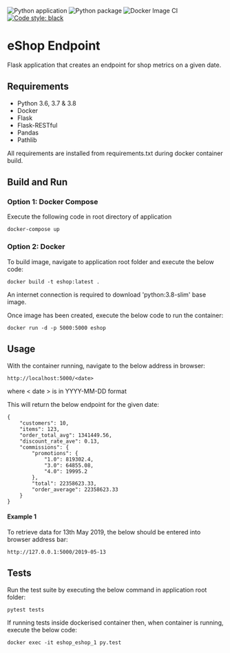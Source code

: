 ![Python application](https://github.com/jacknely/eshop/workflows/Python%20application/badge.svg)
![Python package](https://github.com/jacknely/eshop/workflows/Python%20package/badge.svg)
![Docker Image CI](https://github.com/jacknely/eshop/workflows/Docker%20Image%20CI/badge.svg)
[![Code style: black](https://img.shields.io/badge/code%20style-black-000000.svg)](https://github.com/psf/black)

# eShop Endpoint
Flask application that creates an endpoint for shop metrics on a given date. 

## Requirements
- Python 3.6, 3.7 & 3.8
- Docker
- Flask
- Flask-RESTful
- Pandas
- Pathlib


All requirements are installed from requirements.txt during docker container build.

## Build and Run
### Option 1: Docker Compose
Execute the following code in root directory of application
```
docker-compose up
```


### Option 2: Docker
To build image, navigate to application root folder and execute the below code:
```
docker build -t eshop:latest .
```
An internet connection is required to download 'python:3.8-slim' base image.

Once image has been created, execute the below code to run the container:
```
docker run -d -p 5000:5000 eshop
```

## Usage
With the container running, navigate to the below address in browser:
```
http://localhost:5000/<date>
```
where < date > is in YYYY-MM-DD format

This will return the below endpoint for the given date:
```
{
    "customers": 10,
    "items": 123,
    "order_total_avg": 1341449.56,
    "discount_rate_ave": 0.13,
    "commissions": {
        "promotions": {
            "1.0": 819302.4,
            "3.0": 64855.08,
            "4.0": 19995.2
        },
        "total": 22358623.33,
        "order_average": 22358623.33
    }
}
```

#### Example 1
To retrieve data for 13th May 2019, the below should be entered into browser address bar:
```
http://127.0.0.1:5000/2019-05-13
```

## Tests
Run the test suite by executing the below command in application root folder:
```
pytest tests
```
If running tests inside dockerised container then, when container is running, execute the below code:
```
docker exec -it eshop_eshop_1 py.test  
```
